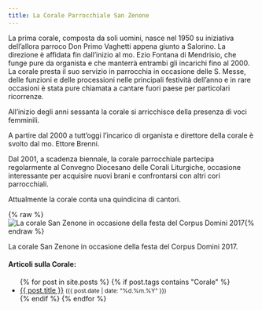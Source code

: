 ```yaml
---
title: La Corale Parrocchiale San Zenone
---
```


La prima corale, composta da soli uomini, nasce nel 1950 su iniziativa dell’allora  parroco Don Primo Vaghetti appena giunto a Salorino. 
La direzione è affidata fin dall’inizio al mo. Ezio Fontana di Mendrisio, che funge pure da organista e che manterrà entrambi gli incarichi fino al 2000. La corale presta il suo servizio in parrocchia in occasione delle S. Messe, delle funzioni e delle processioni nelle principali festività dell’anno e in rare occasioni è stata pure chiamata a cantare fuori paese per particolari ricorrenze.

All’inizio degli anni sessanta la corale si arricchisce della presenza di voci femminili. 

A partire dal 2000 a tutt’oggi l’incarico di organista e direttore della corale è svolto  dal mo. Ettore Brenni.

Dal 2001, a scadenza biennale, la corale parrocchiale partecipa regolarmente al Convegno Diocesano delle Corali Liturgiche, occasione interessante per acquisire nuovi brani e confrontarsi con altri cori parrocchiali. 

Attualmente la corale conta una quindicina di cantori.

     


{% raw %}<img src="/assets/images/base/corale.jpg" alt="La corale San Zenone in occasione della festa del Corpus Domini 2017" class="full">{% endraw %}

La corale San Zenone in occasione della festa del Corpus Domini 2017.



<div class="notice--info">
<h4>Articoli sulla Corale:</h4>
<ul>
{% for post in site.posts %}
  {% if post.tags contains "Corale" %}
  <li>
    <a href="{{ post.url }}">{{ post.title }}</a>
    <small>({{ post.date | date: "%d.%m.%Y"  }})</small>
  </li>
  {% endif %}
{% endfor %}
</ul>
</div>
